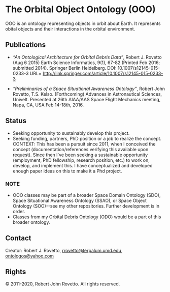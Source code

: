 # The Orbital Object Ontology (OOO)
OOO is an ontology representing objects in orbit about Earth. It represents obital objects and their interactions in the orbital environment. 

## Publications
* _“An Ontological Architecture for Orbital Debris Data”_, Robert J. Rovetto (Aug 6 2015) Earth Science Informatics, 9(1), 67-82 
(Printed Feb 2016; submitted 2014). Springer Berlin Heidelberg. DOI: 10.1007/s12145-015-0233-3 
URL= http://link.springer.com/article/10.1007/s12145-015-0233-3

* _“Preliminaries of a Space Situational Awareness Ontology”_, Robert John Rovetto, T.S. Kelso. (Forthcoming) Advances in Astronautical Sciences, Univelt. Presented at 26th AIAA/AAS Space Flight Mechanics meeting, Napa, CA, USA Feb 14-18th, 2016.

## Status
* Seeking opportunity to sustainably develop this project. 
* Seeking funding, partners, PhD position or a job to realize the concept.
CONTEXT: This has been a pursuit since 2011, when I conceived the concept (documentation/references verifying this available upon request). Since then I've been seeking a sustainable opportunity (employment, PhD fellowship, research position, etc.) to work on, develop, and implement this. I have conceptualized and developed enough paper ideas on this to make it a Phd project. 

### NOTE
* OOO classes may be part of a broader Space Domain Ontology (SDO), Space Situational Awareness Ontology (SSAO), or Space Object Ontology (SOO)--see my other repositories. Further development is in order.
* Classes from my Orbital Debris Ontology (ODO) would be a part of this broader ontology.

## Contact
Creator: Robert J. Rovetto, rrovetto@terpalum.umd.edu, ontologos@yahoo.com

## Rights
© 2011-2020, Robert John Rovetto.
All rights reserved.
